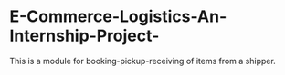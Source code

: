 # E-Commerce-Logistics-An-Internship-Project-
This is a module for booking-pickup-receiving of items from a shipper.
